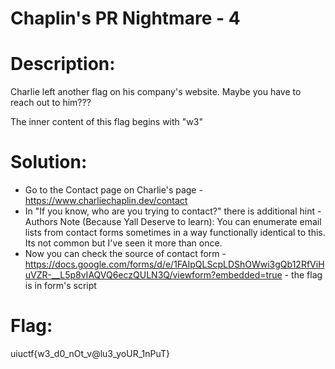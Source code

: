 # Chaplin's PR Nightmare - 4
# Description:
Charlie left another flag on his company's website. Maybe you have to reach out to him???

The inner content of this flag begins with "w3"

# Solution:
- Go to the Contact page on Charlie's page - https://www.charliechaplin.dev/contact
- In "If you know, who are you trying to contact?" there is additional hint - Authors Note (Because Yall Deserve to learn): You can enumerate email lists from contact forms sometimes in a way functionally identical to this. Its not common but I've seen it more than once.
- Now you can check the source of contact form - https://docs.google.com/forms/d/e/1FAIpQLScpLDShOWwi3gQb12RfViHuVZR-__L5p8vIAQVQ6eczQULN3Q/viewform?embedded=true - the flag is in form's script

# Flag:
uiuctf{w3_d0_nOt_v@lu3_yoUR_1nPuT}
